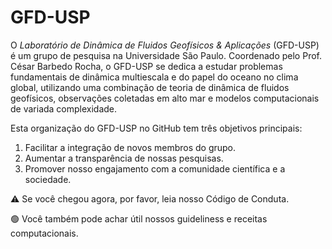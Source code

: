 # GFD-USP
O *Laboratório de Dinâmica de Fluidos Geofísicos & Aplicações* (GFD-USP) é um grupo de pesquisa na Universidade São Paulo. Coordenado pelo Prof. César Barbedo Rocha, o GFD-USP se dedica a estudar problemas fundamentais de dinâmica multiescala e do papel do oceano no clima global, utilizando uma combinação de teoria de dinâmica de fluidos geofísicos, observações coletadas em alto mar e modelos computacionais de variada complexidade.

Esta organização do GFD-USP no GitHub tem três objetivos principais:

1. Facilitar a integração de novos membros do grupo. 
2.  Aumentar a transparência de nossas pesquisas.
3.  Promover nosso engajamento com a comunidade científica e a sociedade.


⚠️ Se você chegou agora, por favor, leia nosso Código de Conduta.

🟢 Você também pode achar útil nossos guideliness e receitas computacionais.

